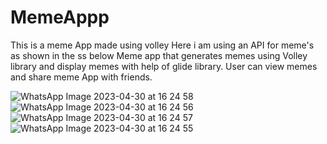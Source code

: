 # MemeAppp

This is a meme App made using volley Here i am using an API for meme's as shown in the ss below 
Meme app that generates memes using Volley library and display memes with help of glide library. User can view memes and share meme App with friends.

![WhatsApp Image 2023-04-30 at 16 24 58](https://user-images.githubusercontent.com/105094474/235349286-2d652521-20b6-4418-b665-9dce0f032f17.jpg)![WhatsApp Image 2023-04-30 at 16 24 56](https://user-images.githubusercontent.com/105094474/235349291-f9ec93cf-95da-4db4-b703-d4331a78d1e0.jpg)
![WhatsApp Image 2023-04-30 at 16 24 57](https://user-images.githubusercontent.com/105094474/235349289-dfdb9384-b59d-4457-8ffc-72f22c826566.jpg)![WhatsApp Image 2023-04-30 at 16 24 55](https://user-images.githubusercontent.com/105094474/235349294-c5b28b25-3049-436f-b09f-301de4409e36.jpg)



